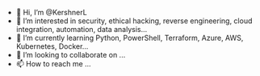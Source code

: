 - 👋 Hi, I’m @KershnerL
- 👀 I’m interested in security, ethical hacking, reverse engineering, cloud integration, automation, data analysis...
- 🌱 I’m currently learning Python, PowerShell, Terraform, Azure, AWS, Kubernetes, Docker...
- 💞️ I’m looking to collaborate on ...
- 📫 How to reach me ...

<!---
KershnerL/KershnerL is a ✨ special ✨ repository because its `README.md` (this file) appears on your GitHub profile.
You can click the Preview link to take a look at your changes.
--->
